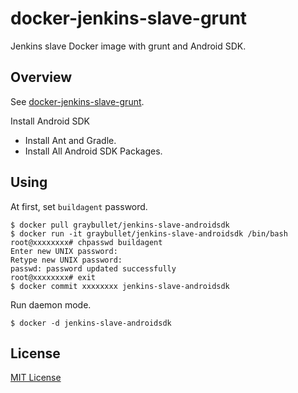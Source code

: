 docker-jenkins-slave-grunt
=========================
Jenkins slave Docker image with grunt and Android SDK.


Overview
--------
See [docker-jenkins-slave-grunt](https://github.com/GrayBullet/docker-jenkins-slave-grunt#README).

Install Android SDK

- Install Ant and Gradle.
- Install All Android SDK Packages.


Using
-----
At first, set `buildagent` password.

```
$ docker pull graybullet/jenkins-slave-androidsdk
$ docker run -it graybullet/jenkins-slave-androidsdk /bin/bash
root@xxxxxxxx# chpasswd buildagent
Enter new UNIX password: 
Retype new UNIX password: 
passwd: password updated successfully
root@xxxxxxxx# exit
$ docker commit xxxxxxxx jenkins-slave-androidsdk
```

Run daemon mode.

```
$ docker -d jenkins-slave-androidsdk
```

License
-------
[MIT License](LICENSE)

